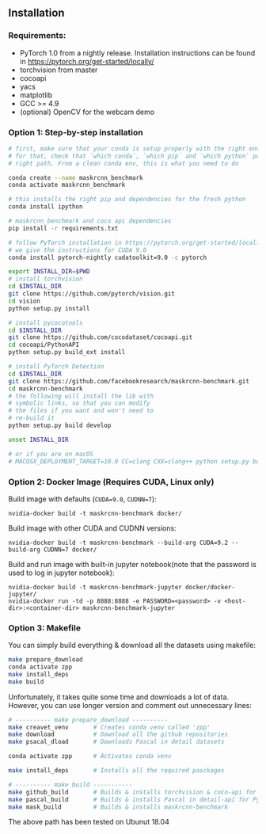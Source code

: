 ## Installation

### Requirements:
- PyTorch 1.0 from a nightly release. Installation instructions can be found in https://pytorch.org/get-started/locally/
- torchvision from master
- cocoapi
- yacs
- matplotlib
- GCC >= 4.9
- (optional) OpenCV for the webcam demo


### Option 1: Step-by-step installation

```bash
# first, make sure that your conda is setup properly with the right environment
# for that, check that `which conda`, `which pip` and `which python` points to the
# right path. From a clean conda env, this is what you need to do

conda create --name maskrcnn_benchmark
conda activate maskrcnn_benchmark

# this installs the right pip and dependencies for the fresh python
conda install ipython

# maskrcnn_benchmark and coco api dependencies
pip install -r requirements.txt

# follow PyTorch installation in https://pytorch.org/get-started/locally/
# we give the instructions for CUDA 9.0
conda install pytorch-nightly cudatoolkit=9.0 -c pytorch

export INSTALL_DIR=$PWD
# install torchvision
cd $INSTALL_DIR
git clone https://github.com/pytorch/vision.git
cd vision
python setup.py install

# install pycocotools
cd $INSTALL_DIR
git clone https://github.com/cocodataset/cocoapi.git
cd cocoapi/PythonAPI
python setup.py build_ext install

# install PyTorch Detection
cd $INSTALL_DIR
git clone https://github.com/facebookresearch/maskrcnn-benchmark.git
cd maskrcnn-benchmark
# the following will install the lib with
# symbolic links, so that you can modify
# the files if you want and won't need to
# re-build it
python setup.py build develop

unset INSTALL_DIR

# or if you are on macOS
# MACOSX_DEPLOYMENT_TARGET=10.9 CC=clang CXX=clang++ python setup.py build develop
```

### Option 2: Docker Image (Requires CUDA, Linux only)

Build image with defaults (`CUDA=9.0`, `CUDNN=7`):

    nvidia-docker build -t maskrcnn-benchmark docker/
    
Build image with other CUDA and CUDNN versions:

    nvidia-docker build -t maskrcnn-benchmark --build-arg CUDA=9.2 --build-arg CUDNN=7 docker/ 
    
Build and run image with built-in jupyter notebook(note that the password is used to log in jupyter notebook):

    nvidia-docker build -t maskrcnn-benchmark-jupyter docker/docker-jupyter/
    nvidia-docker run -td -p 8888:8888 -e PASSWORD=<password> -v <host-dir>:<container-dir> maskrcnn-benchmark-jupyter


### Option 3: Makefile

You can simply build everything & download all the datasets using makefile:
```bash
make prepare_download
conda activate zpp
make install_deps
make build
```

Unfortunately, it takes quite some time and downloads a lot of data. However, you can use longer version and comment out unnecessary lines:

```bash
# ---------- make prepare_download ----------
make creavet_venv       # Creates conda venv called 'zpp'
make download           # Download all the github repositories
make psacal_dload       # Downloads Pascal in detail datasets

conda activate zpp      # Activates conda venv

make install_deps       # Installs all the required pasckages

# ---------- make build -----------
make github_build       # Builds & installs torchvision & coco-api for Python
make pascal_build       # Builds & installs Pascal in detail-api for Python
make mask_build         # Builds & installs maskrcnn-benchmark
```

The above path has been tested on Ubunut 18.04
